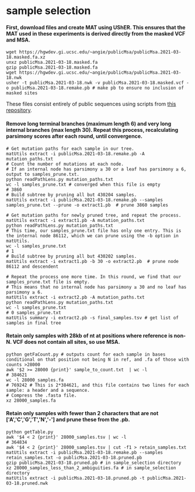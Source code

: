 # sample selection

#### First, download files and create MAT using UShER. This ensures that the MAT used in these experiments is derived directly from the masked VCF and MSA.
```
wget https://hgwdev.gi.ucsc.edu/~angie/publicMsa/publicMsa.2021-03-18.masked.fa.xz  
unxz publicMsa.2021-03-18.masked.fa  
gzip publicMsa.2021-03-18.masked.fa  
wget https://hgwdev.gi.ucsc.edu/~angie/publicMsa/publicMsa.2021-03-18.nwk  
usher -t publicMsa.2021-03-18.nwk -v publicMsa.2021-03-18.masked.vcf -o publicMsa.2021-03-18.remake.pb # make pb to ensure no inclusion of masked sites
```

These files consist entirely of public sequences using scripts from [this repository](https://github.com/roblanf/sarscov2phylo).

#### Remove long terminal branches (maximum length 6) and very long internal branches (max length 30). Repeat this process, recalculating parsimony scores after each round, until convergence.
```
# Get mutation paths for each sample in our tree.
matUtils extract -i publicMsa.2021-03-18.remake.pb -A mutation_paths.txt  
# Count the number of mutations at each node. 
# If an internal node has parsimony ≥ 30 or a leaf has parsimony ≥ 6, output to samples_prune.txt.
python readPathLens.py mutation_paths.txt  
wc -l samples_prune.txt # converged when this file is empty
# 3860   
# Build subtree by pruning all but 430204 samples.
matUtils extract -i publicMsa.2021-03-18.remake.pb --samples samples_prune.txt --prune -o extract1.pb  # prune 3860 samples

# Get mutation paths for newly pruned tree, and repeat the process.
matUtils extract -i extract1.pb -A mutation_paths.txt  
python readPathLens.py mutation_paths.txt  
# This time, our samples_prune.txt file has only one entry. This is the internal node 86112, which we can prune using the -b option in matUtils.
wc -l samples_prune.txt  
# 1 
# Build subtree by pruning all but 430202 samples.
matUtils extract -i extract1.pb -b 30 -o extract2.pb  # prune node 86112 and descendent

# Repeat the process one more time. In this round, we find that our samples_prune.txt file is empty.
# This means that no internal node has parsimony ≥ 30 and no leaf has parsimony ≥ 6.
matUtils extract -i extract2.pb -A mutation_paths.txt  
python readPathLens.py mutation_paths.txt  
wc -l samples_prune.txt  
# 0 samples_prune.txt
matUtils summary -i extract2.pb -s final_samples.tsv # get list of samples in final tree  
```

#### Retain only samples with 28kb of nt at positions where reference is non-N. VCF does not contain all sites, so use MSA.
```
python getFaCount.py # outputs count for each sample in bases conditional on that position not being N in ref, and .fa of those with counts >28000  
awk '$2 >= 28000 {print}' sample_to_count.txt  | wc -l  
# 384621  
wc -l 28000_samples.fa  
# 769242 # This is 2*384621, and this file contains two lines for each sample: a header and a sequence.  
# Compress the .fasta file.
xz 28000_samples.fa 
```

#### Retain only samples with fewer than 2 characters that are not ['A','C','G','T','N','-'] and prune these from the .pb.
```
python getTable.py  
awk '$4 < 2 {print}' 28000_samples.tsv | wc -l  
# 364834  
awk '$4 < 2 {print}' 28000_samples.tsv | cut -f1 > retain_samples.txt  
matUtils extract -i publicMsa.2021-03-18.remake.pb --samples retain_samples.txt -o publicMsa.2021-03-18.pruned.pb  
gzip publicMsa.2021-03-18.pruned.pb # in sample_selection directory   
xz 28000_samples_less_than_2_ambiguities.fa # in sample_selection directory   
matUtils extract -i publicMsa.2021-03-18.pruned.pb -t publicMsa.2021-03-18.pruned.nwk  
```
